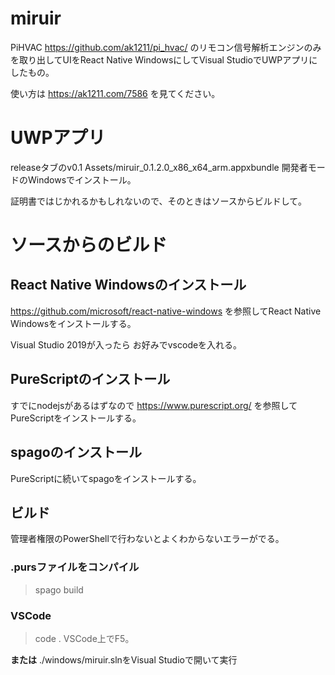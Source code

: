 # miruir
PiHVAC https://github.com/ak1211/pi_hvac/
のリモコン信号解析エンジンのみを取り出してUIをReact Native WindowsにしてVisual StudioでUWPアプリにしたもの。

使い方は https://ak1211.com/7586 を見てください。

# UWPアプリ
releaseタブのv0.1 Assets/miruir_0.1.2.0_x86_x64_arm.appxbundle
開発者モードのWindowsでインストール。

証明書ではじかれるかもしれないので、そのときはソースからビルドして。

# ソースからのビルド
## React Native Windowsのインストール
https://github.com/microsoft/react-native-windows
を参照してReact Native Windowsをインストールする。

Visual Studio 2019が入ったら
お好みでvscodeを入れる。

## PureScriptのインストール
すでにnodejsがあるはずなので
https://www.purescript.org/
を参照してPureScriptをインストールする。

## spagoのインストール
PureScriptに続いてspagoをインストールする。

## ビルド
管理者権限のPowerShellで行わないとよくわからないエラーがでる。

### .pursファイルをコンパイル
> spago build

### VSCode
> code .
VSCode上でF5。

**または**
./windows/miruir.slnをVisual Studioで開いて実行
